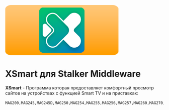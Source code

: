 ![XSmart](https://raw.githubusercontent.com/betamaster2/xsmart/master/img/720/icons/2010.png)

# XSmart для Stalker Middleware

**XSmart** - Программа которая предоставляет комфортный просмотр сайтов на устройствах с функцией Smart TV и на приставках:

```shell
MAG200,MAG245,MAG245D,MAG250,MAG254,MAG255,MAG256,MAG257,MAG260,MAG270,MAG275,MAG351,MAG352,AuraHD,WR320
```
